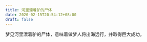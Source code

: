 ```yaml
---
title: 河里漂着驴的尸体
date: 2020-02-15T20:54:12+08:00
draft: false
---
```


梦见河里漂着驴的尸体，意味着做梦人将出海远行，并取得巨大成功。<br>
